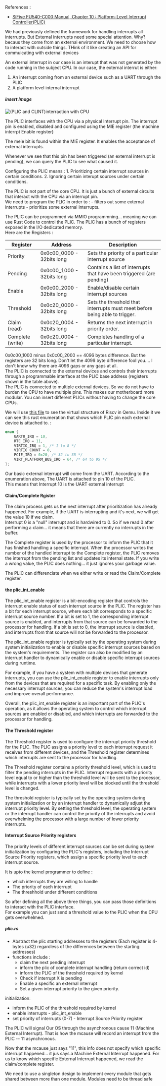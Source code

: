 References :
- [SiFive FU540-C000 Manual, Chapter 10 : Platform-Level Interrupt Controller(PLIC)](https://sifive.cdn.prismic.io/sifive%2F834354f0-08e6-423c-bf1f-0cb58ef14061_fu540-c000-v1.0.pdf#%5B%7B%22num%22%3A164%2C%22gen%22%3A0%7D%2C%7B%22name%22%3A%22XYZ%22%7D%2C0%2C630%2C0%5D)

We had previously defined the framework for handling interrupts all interrupts. But External interrupts need some special attention.  Why? becaus they come from an external environment. We need to choose how to interact with outside things. THink of it like creating an API for commuicating with external devices 

An external interrupt in our case is an interupt that was not generated by the code running in the subject CPU. In our case, the external interrut is either:
1. An interrupt coming from an external device such as a UART through the PLIC
2. A platform level internal interrupt

##### insert Image
![(PLIC and CLINT)interraction with CPU](./images/plic_cpu_structure.png)

The PLIC interfaces with the CPU via a physical Interrupt pin. The interrupt pin is enabled, disabled and configured using the MIE register (the machine interrpt Enable register) 



The meie bit is found within the MIE register. It enables the acceptance of external interrupts.  

Whenever we see that this pin has been triggered (an external interrupt is pending), we can query the PLIC to see what caused it.

Configuring the PLIC means :
    1. Prioritizing certain interrupt sources in certain conditions.
    2. Ignoring certain interupt sources under certain conditions.

The PLIC is not part of the core CPU. It is just a bunch of external circuits that interact with the CPU via an interrupt pin.  
We need to program the PLIC in order to  :
    - filters out some external interrupts
    - prioritize some external interrupts.


The PLIC can be programmed via MMIO programmning... meaning we can use Rust Code to control the PLIC.  The PLIC has a bunch of registers exposed in the I/O dedicated memory.  
Here are the Registers :

| Register         | Address                   | Description                                                                |
|------------------|---------------------------|----------------------------------------------------------------------------|
| Priority         | 0x0c00_0000 - 32bits long | Sets the priority of a particular interrupt source                         |
| Pending          | 0x0c00_1000 - 32bits long | Contains a list of interrupts that have been triggered (are pending)       |
| Enable           | 0x0c00_2000 - 32bits long | Enable/disable certain interrupt sources                                   |
| Threshold        | 0x0c20_0000 - 32bits long | Sets the threshold that interrupts must meet before being able to trigger. |
| Claim (read)     | 0x0c20_0004 - 32bits long | Returns the next interrupt in priority order.                              |
| Complete (write) | 0x0c20_0004 - 32bits long | Completes handling of a particular interrupt.                              |


0x0c00_1000 minus 0x0c00_2000  == 4096 bytes difference. But the registers are 32 bits long. Don't let the 4096 byte difference fool you.... I don't know why there are 4096 gaps or any gaps at all.  
The PLIC is connected to the external devices and controls their interrupts through a programmable interface at the PLIC base address (registers shown in the table above).  
The PLIC is connected to multiple external devices. So we do not have to burden the CPU to have multiple pins. This makes our motherboard more modular. You can insert different PLICs without having to change the core CPUs.  

We will use [this file](https://github.com/qemu/qemu/blob/master/include/hw/riscv/virt.h) to see the virtual structure of Riscv in Qemu. Inside it we can see this rust enumeration that shows which PLIC pin each external device is attached to. :  
```rust
enum {
    UART0_IRQ = 10,
    RTC_IRQ = 11,
    VIRTIO_IRQ = 1, /* 1 to 8 */
    VIRTIO_COUNT = 8,
    PCIE_IRQ = 0x20, /* 32 to 35 */
    VIRT_PLATFORM_BUS_IRQ = 64, /* 64 to 95 */
};

``` 

Our basic external interrupt will come from the UART. According to the enumeration above, The UART is attached to pin 10 of the PLIC.  
This means that Interrupt 10 is the UART external interrupt

#### Claim/Complete Rgister

The claim process gets us the next interrupt after prioritization has already happened. For example, if the UART is interrupting
and it's next, we will get the value 10 if we claim.  
Interrupt 0 is a "null" interrupt and is hardwired to 0. So if we read 0 after performing a claim... it means that there are currently no interrupts in the buffer.

The Complete register is used by the processor to inform the PLIC that it has finished handling a specific interrupt. When the processor writes the number of the handled interrupt to the Complete register, the PLIC removes the interrupt from the pending list and updates its internal state. If you write a wrong value, the PLIC does nothing... it just ignores your garbage value.

The PLIC can differenciate when we either write or read the Claim/Complete register. 

#### the plic_int_enable
The plic_int_enable register is a bit-encoding register that controls the interrupt enable status of each interrupt source in the PLIC. The register has a bit for each interrupt source, where each bit corresponds to a specific interrupt source number. If a bit is set to 1, the corresponding interrupt source is enabled, and interrupts from that source can be forwarded to the processor for handling. If a bit is set to 0, the interrupt source is disabled, and interrupts from that source will not be forwarded to the processor.

The plic_int_enable register is typically set by the operating system during system initialization to enable or disable specific interrupt sources based on the system's requirements. The register can also be modified by an interrupt handler to dynamically enable or disable specific interrupt sources during runtime.

For example, if you have a system with multiple devices that generate interrupts, you can use the plic_int_enable register to enable interrupts only from the devices that are required for a specific task. By enabling only the necessary interrupt sources, you can reduce the system's interrupt load and improve overall performance.

Overall, the plic_int_enable register is an important part of the PLIC's operation, as it allows the operating system to control which interrupt sources are enabled or disabled, and which interrupts are forwarded to the processor for handling.

#### The Threshold register
The Threshold register is used to configure the interrupt priority threshold for the PLIC. The PLIC assigns a priority level to each interrupt request it receives from different devices, and the Threshold register determines which interrupts are sent to the processor for handling.

The Threshold register contains a priority threshold level, which is used to filter the pending interrupts in the PLIC. Interrupt requests with a priority level equal to or higher than the threshold level will be sent to the processor, while interrupts with a lower priority level will be blocked until the threshold level is changed.

The threshold register is typically set by the operating system during system initialization or by an interrupt handler to dynamically adjust the interrupt priority level. By setting the threshold level, the operating system or the interrupt handler can control the priority of the interrupts and avoid overwhelming the processor with a large number of lower priority interrupts.

#### Interrupt Source Priority registers
The priority levels of different interrupt sources can be set during system initialization by configuring the PLIC's registers, including the Interrupt Source Priority registers, which assign a specific priority level to each interrupt source.



It is upto the kernel programmer to define :
- which interrupts they are willing to handle
- The priority of each interrupt
- The threshhold under different conditions

So after defining all the above three things, you can pass those definitions to interact with the PLIC interface.  
For example you can just send a threshold value to the PLIC when the CPU gets overwhelmed.  



##### plic.rs
- Abstract the plic starting addresses to the registers (Each register is 4-bytes (u32) regardless of the differences between the starting addresses)
- functions include :
  - claim the next pending interrupt
  - inform the plic of complete interrupt handling (return correct id) 
  - inform the PLIC of the threshold required by kernel
  - Check if interrupt X is pending
  - Enable a specific an external interrupt
  - Set a given interrupt priority to the given priority.

initialization:
- inform the PLIC of the threshold required by kernel
- enable interrupts - plic_int_enable
- set priority of interrupts (0-7) - Interrupt Source Priority register



The PLIC will signal Our OS through the asynchronous cause 11 (Machine External Interrupt). That is how the mcause will record an interrupt from the PLIC -- 11 asynchronous.

Now that the mcause just says "11", this info does not specify which specific interrupt happened... it jus says a Machine External Interrupt happened. For us to know which specific External Interrupt happened, we read the claim/complete register.


We need to use a singleton design to implement every module that gets shared between more than one module. Modules need to be thread safe




